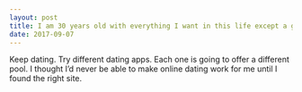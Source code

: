 ```yaml
---
layout: post
title: I am 30 years old with everything I want in this life except a girlfriend, I have dated a few but they have all proven to be fake. What is next for me?
date: 2017-09-07
---
```


<p>Keep dating. Try different dating apps. Each one is going to offer a different pool. I thought I’d never be able to make online dating work for me until I found the right site.</p>
